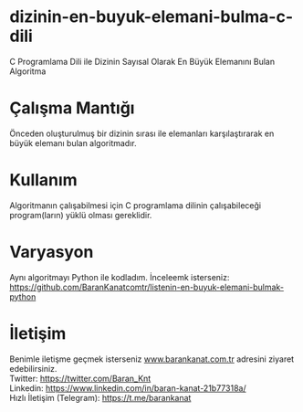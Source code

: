 # dizinin-en-buyuk-elemani-bulma-c-dili
C Programlama Dili ile Dizinin Sayısal Olarak En  Büyük Elemanını Bulan Algoritma

# Çalışma Mantığı
Önceden oluşturulmuş bir dizinin sırası ile elemanları karşılaştırarak en büyük  elemanı bulan algoritmadır.

# Kullanım
Algoritmanın çalışabilmesi için C programlama dilinin çalışabileceği program(ların) yüklü olması gereklidir.

# Varyasyon
Aynı algoritmayı Python ile kodladım. İnceleemk isterseniz: https://github.com/BaranKanatcomtr/listenin-en-buyuk-elemani-bulmak-python

# İletişim
Benimle iletişme geçmek isterseniz www.barankanat.com.tr adresini ziyaret edebilirsiniz.                          
Twitter: https://twitter.com/Baran_Knt                          
Linkedin: https://www.linkedin.com/in/baran-kanat-21b77318a/                          
Hızlı İletişim (Telegram): https://t.me/barankanat                          
